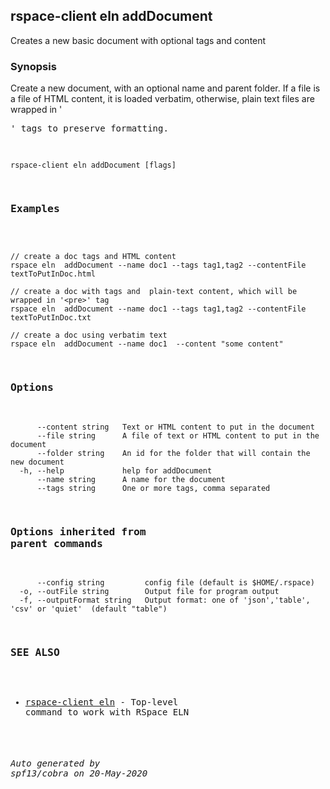## rspace-client eln addDocument

Creates a new basic document with optional tags and content

### Synopsis

Create a new document, with an optional name and parent folder.
If a file is a file of HTML content, it is loaded verbatim, otherwise, plain text files are wrapped in '<pre>'
tags to preserve formatting.
	

```
rspace-client eln addDocument [flags]
```

### Examples

```

// create a doc tags and HTML content
rspace eln  addDocument --name doc1 --tags tag1,tag2 --contentFile textToPutInDoc.html

// create a doc with tags and  plain-text content, which will be wrapped in '<pre>' tag
rspace eln  addDocument --name doc1 --tags tag1,tag2 --contentFile textToPutInDoc.txt

// create a doc using verbatim text
rspace eln  addDocument --name doc1  --content "some content"

```

### Options

```
      --content string   Text or HTML content to put in the document
      --file string      A file of text or HTML content to put in the document
      --folder string    An id for the folder that will contain the new document
  -h, --help             help for addDocument
      --name string      A name for the document
      --tags string      One or more tags, comma separated
```

### Options inherited from parent commands

```
      --config string         config file (default is $HOME/.rspace)
  -o, --outFile string        Output file for program output
  -f, --outputFormat string   Output format: one of 'json','table', 'csv' or 'quiet'  (default "table")
```

### SEE ALSO

* [rspace-client eln](rspace-client_eln.md)	 - Top-level command to work with RSpace ELN

###### Auto generated by spf13/cobra on 20-May-2020
